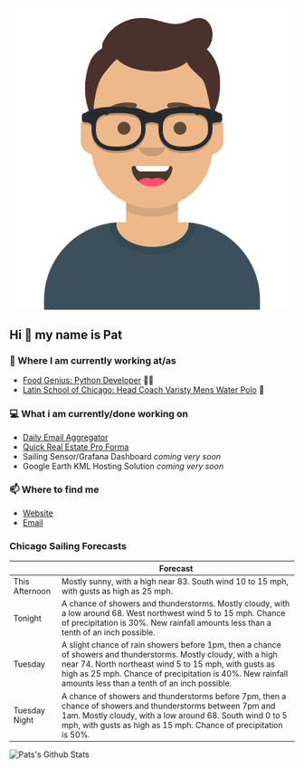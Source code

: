 [![Social banner for p-j-falconer](https://raw.githubusercontent.com/P-J-FALCONER/P-J-FALCONER/master/assets/avataaars.svg)](https://patfalconer.com/)
## Hi :wave: my name is Pat

### 💼 Where I am currently working at/as
- [Food Genius: Python Developer](https://getfoodgenius.com/) 🍔🐍
- [Latin School of Chicago: Head Coach Varisty Mens Water Polo](https://www.latinschool.org/) 🤽


### 💻 What i am currently/done working on
 - [Daily Email Aggregator](https://github.com/P-J-FALCONER/dott_daily_mail)
 - [Quick Real Estate Pro Forma](https://github.com/P-J-FALCONER/henry)
 - Sailing Sensor/Grafana Dashboard *coming very soon*
 - Google Earth KML Hosting Solution *coming very soon*

### 📫 Where to find me
 - [Website](https://patfalconer.com/)
 - [Email](mailto:patrick.j.falconer@gmail.com)


### Chicago Sailing Forecasts
|   | Forecast  |
|---|---|
| This Afternoon | Mostly sunny, with a high near 83. South wind 10 to 15 mph, with gusts as high as 25 mph. |
| Tonight | A chance of showers and thunderstorms. Mostly cloudy, with a low around 68. West northwest wind 5 to 15 mph. Chance of precipitation is 30%. New rainfall amounts less than a tenth of an inch possible. |
| Tuesday | A slight chance of rain showers before 1pm, then a chance of showers and thunderstorms. Mostly cloudy, with a high near 74. North northeast wind 5 to 15 mph, with gusts as high as 25 mph. Chance of precipitation is 40%. New rainfall amounts less than a tenth of an inch possible. |
| Tuesday Night | A chance of showers and thunderstorms before 7pm, then a chance of showers and thunderstorms between 7pm and 1am. Mostly cloudy, with a low around 68. South wind 0 to 5 mph, with gusts as high as 15 mph. Chance of precipitation is 50%. |

![Pats's Github Stats](https://github-readme-stats.vercel.app/api?username=p-j-falconer&show_icons=true&theme=radical)
